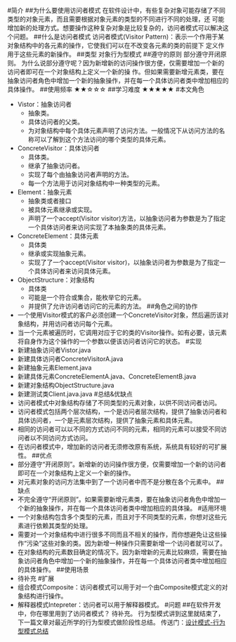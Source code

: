 #简介
##为什么要使用访问者模式
在软件设计中，有些复杂对象可能存储了不同类型的对象元素，而且需要根据对象元素的类型的不同进行不同的处理，还
可能增加新的处理方式。想要操作这种复杂对象是比较复杂的，访问者模式可以解决这个问题。
##什么是访问者模式
访问者模式(Visitor Pattern)：表示一个作用于某对象结构中的各元素的操作，它使我们可以在不改变各元素的类的前提下
定义作用于这些元素的新操作。
##类型
对象行为型模式
##遵守的原则
部分遵守开闭原则。 
为什么说部分遵守呢？因为新增新的访问操作很方便，仅需要增加一个新的访问者即可在一个对象结构上定义一个新的操
作。但如果需要新增元素类，要在抽象访问者角色中增加一个新的抽象操作，并在每一个具体访问者类中增加相应的具体操作。
##使用频率
★★☆☆☆
##学习难度
★★★★★
#本文角色
- Vistor：抽象访问者 
    - 抽象类。
    - 具体访问者的父类。
    - 为对象结构中每个具体元素声明了访问方法。一般情况下从访问方法的名称可以了解到这个方法访问的哪个类型的具体元素。
- ConcreteVisitor：具体访问者 
    - 具体类。
    - 继承了抽象访问者。
    - 实现了每个由抽象访问者声明的方法。
    - 每一个方法用于访问对象结构中一种类型的元素。
- Element：抽象元素 
    - 抽象类或者接口
    - 被具体元素继承或实现。
    - 声明了一个accept(Visitor visitor)方法，以抽象访问者为参数是为了指定一个具体访问者来访问实现了本抽象类的具体元素。
- ConcreteElement：具体元素 
    - 具体类
    - 继承或实现抽象元素。
    - 实现了了一个accept(Visitor visitor)，以抽象访问者为参数是为了指定一个具体访问者来访问具体元素。
- ObjectStructure：对象结构 
    - 具体类
    - 可能是一个符合或集合，能枚举它的元素。
    - 并提供了允许访问者访问它的元素的方法。
##角色之间的协作
- 一个使用Visitor模式的客户必须创建一个ConcreteVisitor对象，然后遍历该对象结构，并用访问者访问每个元素。
- 当一个元素被遍历时，它调用对应于它的类的Visitor操作。如有必要，该元素将自身作为这个操作的一个参数以便该访问者访问它的状态。
#实现
- 新建抽象访问者Vistor.java
- 新建具体访问者ConcreteVisitorA.java
- 新建抽象元素Element.java
- 新建具体元素ConcreteElementA.java、ConcreteElementB.java
- 新建对象结构ObjectStructure.java
- 新建测试类Client.java.java
#总结&优缺点
- 访问者模式中对象结构存储了不同类型的元素对象，以供不同访问者访问。
- 访问者模式包括两个层次结构，一个是访问者层次结构，提供了抽象访问者和具体访问者，一个是元素层次结构，提供了抽象元素和具体元素。
- 相同的访问者可以以不同的方式访问不同的元素，相同的元素可以接受不同访问者以不同访问方式访问。
- 在访问者模式中，增加新的访问者无须修改原有系统，系统具有较好的可扩展性。
##优点
- 部分遵守“开闭原则”。新增新的访问操作很方便，仅需要增加一个新的访问者即可在一个对象结构上定义一个新的操作。
- 对元素对象的访问方法集中到了一个访问者中而不是分散在各个元素中。
##缺点
- 不完全遵守“开闭原则”。如果需要新增元素类，要在抽象访问者角色中增加一个新的抽象操作，并在每一个具体访问者类中增加相应的具体操。
#适用环境
- 一个对象结构包含多个类型的元素，而且对于不同类型的元素，你想对这些元素进行依赖其类型的处理。
- 需要对一个对象结构中进行很多不同而且不相关的操作，而你想避免让这些操作“污染”这些对象的类。因为新增一种操作只需要新增一个访问者就可以了。
- 在对象结构的元素数目确定的情况下。因为新增新的元素比较麻烦，需要在抽象访问者角色中增加一个新的抽象操作，并在每一个具体访问者类中增加相应的具体操作。
##使用场景
- 待补充
#扩展
- 组合模式Composite：访问者模式可以用于对一个由Composite模式定义的对象结构进行操作。
- 解释器模式Intepreter：访问者可以用于解释器模式。
#问题
##在软件开发中，你在哪里用到了访问者模式？
待补充。
行为型模式讲到这里就结束了，下一篇文章对最近所学的行为型模式做阶段性总结。 
传送门：[设计模式-行为型模式总结](http://blog.csdn.net/panweiwei1994/article/details/76163946)